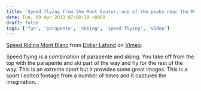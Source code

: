```yaml
---
title: 'Speed flying from the Mont Gouter, one of the peaks near the Mt Blanc.'
date: Tue, 09 Apr 2013 07:00:39 +0000
draft: false
tags: ['fun', 'parapente', 'skiing', 'speed flying', 'Video']
---
```


[Speed Riding Mont Blanc](http://vimeo.com/36398302) from [Didier Lafond](http://vimeo.com/dlafond) on [Vimeo](http://vimeo.com).

Speed flying is a combination of parapente and skiing. You take off from the top with the parapente and ski part of the way and fly for the rest of the way. This is an extreme sport but it provides some great images. This is a sport I edited footage from a number of times and it captures the imagination.